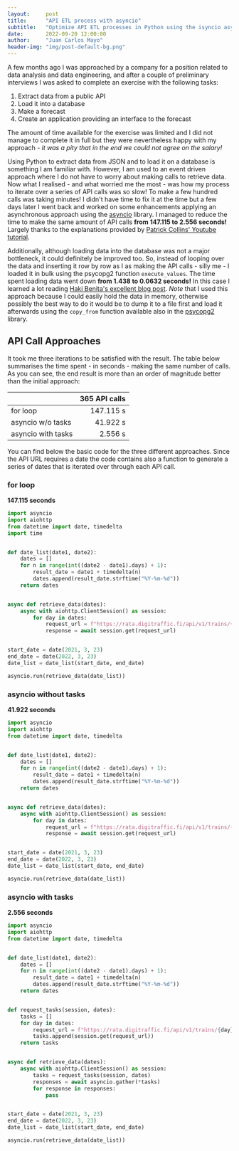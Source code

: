 ```yaml
---
layout:     post
title:      "API ETL process with asyncio"
subtitle:   "Optimize API ETL processes in Python using the isyncio asynchronous library"
date:       2022-09-20 12:00:00
author:     "Juan Carlos Mayo"
header-img: "img/post-default-bg.png"
---
```


A few months ago I was approached by a company for a position related to data analysis and data engineering, and after a couple of preliminary interviews I was asked to complete an exercise with the following tasks:

1. Extract data from a public API
2. Load it into a database
3. Make a forecast
4. Create an application providing an interface to the forecast

The amount of time available for the exercise was limited and I did not manage to complete it in full but they were nevertheless happy with my approach - *it was a pity that in the end we could not agree on the salary!*

Using Python to extract data from JSON and to load it on a database is something I am familiar with. However, I am used to an event driven approach where I do not have to worry about making calls to retrieve data. Now what I realised - and what worried me the most - was how my process to iterate over a series of API calls was so slow! To make a few hundred calls was taking minutes! I didn't have time to fix it at the time but a few days later I went back and worked on some enhancements applying an asynchronous approach using the <a target="_blank" href="https://docs.python.org/3/library/asyncio.html">asyncio</a> library. I managed to reduce the time to make the same amount of API calls **from 147.115 to 2.556 seconds!** Largely thanks to the explanations provided by <a target="_blank" href="https://www.youtube.com/watch?v=nFn4_nA_yk8&t=102s">Patrick Collins' Youtube tutorial</a>.

Additionally, although loading data into the database was not a major bottleneck, it could definitely be improved too. So, instead of looping over the data and inserting it row by row as I as making the API calls - silly me - I loaded it in bulk using the psycopg2 function `execute_values`. The time spent loading data went down **from 1.438 to 0.0632 seconds!** In this case I learned a lot reading <a target="_blank" href="https://hakibenita.com/fast-load-data-python-postgresql">Haki Benita's excellent blog post</a>. *Note* that I used this approach because I could easily hold the data in memory, otherwise possibly the best way to do it would be to dump it to a file first and load it afterwards using the `copy_from` function available also in the <a target="_blank" href="https://www.psycopg.org/docs/index.html">psycopg2</a> library.

## API Call Approaches

It took me three iterations to be satisfied with the result. The table below summarises the time spent - in seconds - making the same number of calls. As you can see, the end result is more than an order of magnitude better than the initial approach:

|                    |365 API calls |
|--------------------|-------------:|
|  for loop          | 147.115 s    |
| asyncio w/o tasks  | 41.922 s     |
| asyncio with tasks | 2.556 s      |

You can find below the basic code for the three different approaches. Since the API URL requires a date the code contains also a function to generate a series of dates that is iterated over through each API call.

### for loop
**147.115 seconds**

```python
import asyncio
import aiohttp
from datetime import date, timedelta
import time


def date_list(date1, date2):
    dates = []
    for n in range(int((date2 - date1).days) + 1):
        result_date = date1 + timedelta(n)
        dates.append(result_date.strftime("%Y-%m-%d"))
    return dates


async def retrieve_data(dates):
    async with aiohttp.ClientSession() as session:
        for day in dates:
            request_url = f"https://rata.digitraffic.fi/api/v1/trains/{day}/27"
            response = await session.get(request_url)


start_date = date(2021, 3, 23)
end_date = date(2022, 3, 23)
date_list = date_list(start_date, end_date)

asyncio.run(retrieve_data(date_list))
```

### asyncio without tasks
**41.922 seconds**

```python
import asyncio
import aiohttp
from datetime import date, timedelta


def date_list(date1, date2):
    dates = []
    for n in range(int((date2 - date1).days) + 1):
        result_date = date1 + timedelta(n)
        dates.append(result_date.strftime("%Y-%m-%d"))
    return dates


async def retrieve_data(dates):
    async with aiohttp.ClientSession() as session:
        for day in dates:
            request_url = f"https://rata.digitraffic.fi/api/v1/trains/{day}/27"
            response = await session.get(request_url)


start_date = date(2021, 3, 23)
end_date = date(2022, 3, 23)
date_list = date_list(start_date, end_date)

asyncio.run(retrieve_data(date_list))
```

### asyncio with tasks
**2.556 seconds**

```python
import asyncio
import aiohttp
from datetime import date, timedelta


def date_list(date1, date2):
    dates = []
    for n in range(int((date2 - date1).days) + 1):
        result_date = date1 + timedelta(n)
        dates.append(result_date.strftime("%Y-%m-%d"))
    return dates


def request_tasks(session, dates):
    tasks = []
    for day in dates:
        request_url = f"https://rata.digitraffic.fi/api/v1/trains/{day}/27"
        tasks.append(session.get(request_url))
    return tasks


async def retrieve_data(dates):
    async with aiohttp.ClientSession() as session:
        tasks = request_tasks(session, dates)
        responses = await asyncio.gather(*tasks)
        for response in responses:
            pass


start_date = date(2021, 3, 23)
end_date = date(2022, 3, 23)
date_list = date_list(start_date, end_date)

asyncio.run(retrieve_data(date_list))
```
